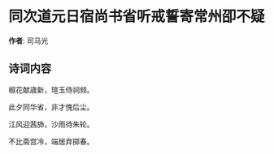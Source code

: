 # 同次道元日宿尚书省听戒誓寄常州卲不疑

**作者**: 司马光

## 诗词内容

椒花献歳新，瑄玉侍祠频。

此夕同华省，非才愧后尘。

江风迎茜斾，沙雨待朱轮。

不比斋宫冷，端居弃掷春。

